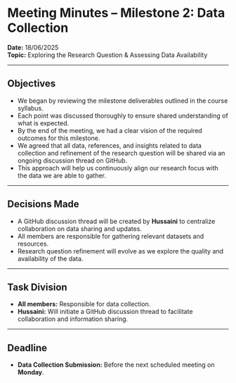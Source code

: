 # Meeting Minutes – Milestone 2: Data Collection

**Date:** 18/06/2025  
**Topic:** Exploring the Research Question & Assessing Data Availability  

---

## Objectives

- We began by reviewing the milestone deliverables outlined in the course syllabus.
- Each point was discussed thoroughly to ensure shared understanding of what is expected.
- By the end of the meeting, we had a clear vision of the required outcomes for
this milestone.
- We agreed that all data, references, and insights related to data collection
and refinement of the research question will be shared via an ongoing discussion
thread on GitHub.  
- This approach will help us continuously align our research focus with the data
we are able to gather.

---

## Decisions Made

- A GitHub discussion thread will be created by **Hussaini** to centralize
collaboration on data sharing and updates.  
- All members are responsible for gathering relevant datasets and resources.  
- Research question refinement will evolve as we explore the quality and
availability of the data.

---

## Task Division

- **All members:** Responsible for data collection.  
- **Hussaini:** Will initiate a GitHub discussion thread to facilitate collaboration
and information sharing.  

---

## Deadline

- **Data Collection Submission:** Before the next scheduled meeting on **Monday**.
